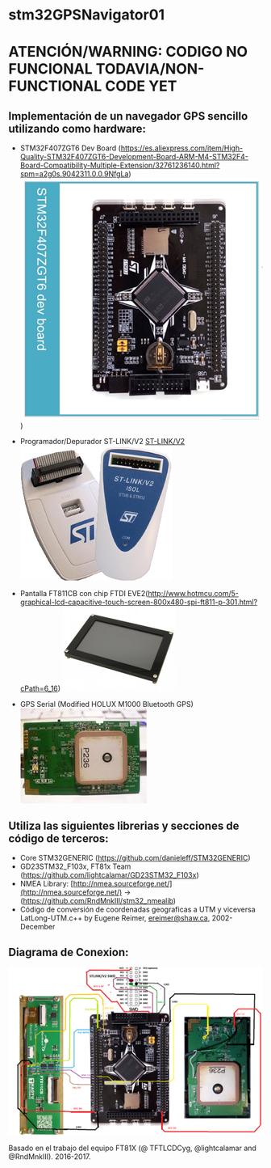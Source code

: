 # stm32GPSNavigator01 
# ATENCIÓN/WARNING: CODIGO NO FUNCIONAL TODAVIA/NON-FUNCTIONAL CODE YET

## Implementación de un navegador GPS sencillo utilizando como hardware:
- STM32F407ZGT6 Dev Board (https://es.aliexpress.com/item/High-Quality-STM32F407ZGT6-Development-Board-ARM-M4-STM32F4-Board-Compatibility-Multiple-Extension/32761236140.html?spm=a2g0s.9042311.0.0.9NfgLa)
![stm32f407zgt6](images/stm32f407zgt6.jpg?raw=true "STM32F407ZGT6"))

- Programador/Depurador ST-LINK/V2 [ST-LINK/V2](http://www.st.com/en/development-tools/st-link-v2.html)
![STLINKV2](images/stlinkv2.jpg?raw=true "ST-LINK/V2")

- Pantalla FT811CB con chip FTDI EVE2(http://www.hotmcu.com/5-graphical-lcd-capacitive-touch-screen-800x480-spi-ft811-p-301.html?cPath=6_16)
![FT811CB](images/ft811cb.jpg?raw=true "FT811 Eve2")

- GPS Serial \(Modified HOLUX M1000 Bluetooth GPS\) 
![Modified HOLUX M1000 Bluetooth GPS](images/holuxM1000.jpg?raw=true "Holux M1000")

## Utiliza las siguientes librerias y secciones de código de terceros:
* Core STM32GENERIC (https://github.com/danieleff/STM32GENERIC)
* GD23STM32_F103x,  FT81x Team (https://github.com/lightcalamar/GD23STM32_F103x)
* NMEA Library: [http://nmea.sourceforge.net/](http://nmea.sourceforge.net/) -> (https://github.com/RndMnkIII/stm32_nmealib)
* Código de conversión de coordenadas geograficas a UTM y viceversa LatLong-UTM.c++ by Eugene Reimer, ereimer@shaw.ca, 2002-December

## Diagrama de Conexion:
![CONEXION](images/CONEXIONADO.png?raw=true "CONEXION")

Basado en el trabajo del equipo FT81X \(@ TFTLCDCyg, @lightcalamar and @RndMnkIII\). 2016-2017.